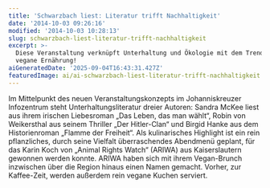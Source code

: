 ```yaml
---
title: 'Schwarzbach liest: Literatur trifft Nachhaltigkeit'
date: '2014-10-03 09:26:16'
modified: '2014-10-03 10:28:13'
slug: schwarzbach-liest-literatur-trifft-nachhaltigkeit
excerpt: >-
  Diese Veranstaltung verknüpft Unterhaltung und Ökologie mit dem Trendthema
  vegane Ernährung!
aiGeneratedDate: '2025-09-04T16:43:31.427Z'
featuredImage: ai/ai-schwarzbach-liest-literatur-trifft-nachhaltigkeit.jpg
---
```


Im Mittelpunkt des neuen Veranstaltungskonzepts im Johanniskreuzer Infozentrum steht Unterhaltungsliteratur dreier Autoren: Sandra McKee liest aus ihrem irischen Liebesroman „Das Leben, das man wählt“, Robin von Weikersthal aus seinem Thriller „Der Hitler-Clan“ und Birgid Hanke aus dem Historienroman „Flamme der Freiheit“. Als kulinarisches Highlight ist ein rein pflanzliches, durch seine Vielfalt überraschendes Abendmenü geplant, für das Karin Koch von „Animal Rights Watch“ (ARIWA) aus Kaiserslautern gewonnen werden konnte. ARIWA haben sich mit ihrem Vegan-Brunch inzwischen über die Region hinaus einen Namen gemacht. Vorher, zur Kaffee-Zeit, werden außerdem rein vegane Kuchen serviert.
